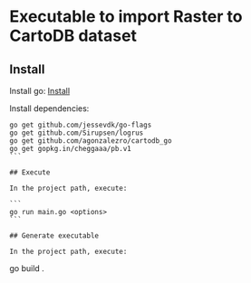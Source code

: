 # Executable to import Raster to CartoDB dataset

## Install

Install go: [Install](https://golang.org/doc/install)

Install dependencies:

````
go get github.com/jessevdk/go-flags
go get github.com/Sirupsen/logrus
go get github.com/agonzalezro/cartodb_go
go get gopkg.in/cheggaaa/pb.v1
```

## Execute

In the project path, execute:

```
go run main.go <options>
```

## Generate executable

In the project path, execute:

````
go build . 
```